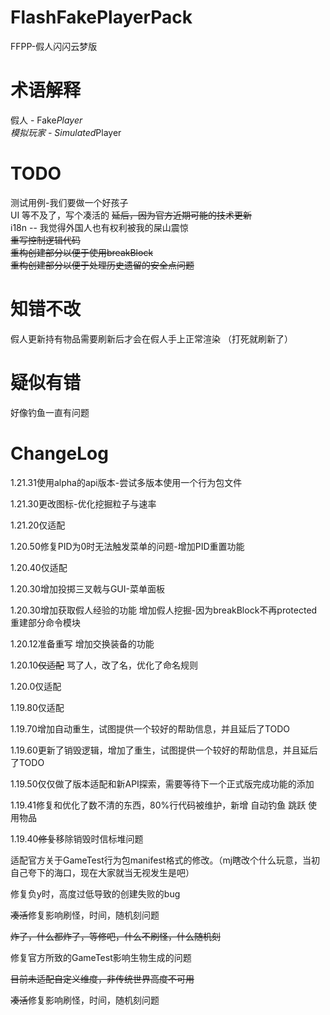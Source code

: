 # FlashFakePlayerPack
FFPP-假人闪闪云梦版

# 术语解释
假人 - Fake*Player  
模拟玩家 - Simulated*Player  

# TODO
测试用例-我们要做一个好孩子  
UI 等不及了，写个凑活的  ~~延后，因为官方近期可能的技术更新~~  
i18n -- 我觉得外国人也有权利被我的屎山震惊  
~~重写控制逻辑代码~~  
~~重构创建部分以便于使用breakBlock~~  
~~重构创建部分以便于处理历史遗留的安全点问题~~

# 知错不改
假人更新持有物品需要刷新后才会在假人手上正常渲染 （打死就刷新了）

# 疑似有错
好像钓鱼一直有问题

# ChangeLog

1.21.31使用alpha的api版本-尝试多版本使用一个行为包文件

1.21.30更改图标-优化挖掘粒子与速率

1.21.20仅适配

1.20.50修复PID为0时无法触发菜单的问题-增加PID重置功能

1.20.40仅适配

1.20.30增加投掷三叉戟与GUI-菜单面板

1.20.30增加获取假人经验的功能 增加假人挖掘-因为breakBlock不再protected 重建部分命令模块

1.20.12准备重写 增加交换装备的功能

1.20.10~~仅适配~~ 骂了人，改了名，优化了命名规则

1.20.0仅适配

1.19.80仅适配

1.19.70增加自动重生，试图提供一个较好的帮助信息，并且延后了TODO

1.19.60更新了销毁逻辑，增加了重生，试图提供一个较好的帮助信息，并且延后了TODO

1.19.50仅仅做了版本适配和新API探索，需要等待下一个正式版完成功能的添加

1.19.41修复和优化了数不清的东西，80%行代码被维护，新增 自动钓鱼 跳跃 使用物品

1.19.40~~修复~~移除销毁时信标堆问题

适配官方关于GameTest行为包manifest格式的修改。（mj瞎改个什么玩意，当初自己夸下的海口，现在大家就当无视发生是吧）

修复负y时，高度过低导致的创建失败的bug

~~凑活~~修复影响刷怪，时间，随机刻问题

~~炸了，什么都炸了，等修吧，什么不刷怪，什么随机刻~~

修复官方所致的GameTest影响生物生成的问题

~~目前未适配自定义维度，非传统世界高度不可用~~

~~凑活~~修复影响刷怪，时间，随机刻问题
